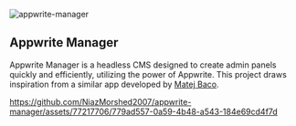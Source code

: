 ![appwrite-manager](https://github.com/NiazMorshed2007/appwrite-manager/assets/77217706/ca0dd18c-06ba-46dc-b4e5-7a54395fc2e4)
## Appwrite Manager

Appwrite Manager is a headless CMS designed to create admin panels quickly and efficiently, utilizing the power of Appwrite. This project draws inspiration from a similar app developed by [Matej Baco](https://github.com/meldiron).



https://github.com/NiazMorshed2007/appwrite-manager/assets/77217706/779ad557-0a59-4b48-a543-184e69cd4f7d

